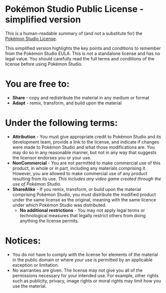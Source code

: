 # Pokémon Studio Public License - simplified version

This is a human-readable summary of (and not a substitute for) the [Pokémon Studio License](LICENSE.md).

This simplified version highlights the key points and conditions to remember from the Pokémon Studio EULA. This is not a standalone license and has no legal value. You should carefully read the full terms and conditions of the license before using Pokémon Studio.

# You are free to:

- **Share** \- copy and redistribute the material in any medium or format
- **Adapt** \- remix, transform, and build upon the material

# Under the following terms:

- **Attribution** - You must give appropriate credit to Pokémon Studio and its development team, provide a link to the license, and indicate if changes were made to Pokémon Studio and what those modifications are. You may do so in any reasonable manner, but not in any way that suggests the licensor endorses you or your use.
- **NonCommercial** - You are not permitted to make commercial use of this product, in whole or in part, including any materials comprising it. However, you are allowed to make commercial use of any product resulting from its use. _This includes any video game created through the use of Pokémon Studio._
- **ShareAlike** - If you remix, transform, or build upon the material comprising Pokémon Studio, you must distribute the modified product under the same license as the original, meaning with the same licence under which Pokémon Studio was distributed.
  - **No additional restrictions** - You may not apply legal terms or technological measures that legally restrict others from doing anything the license permits.

# Notices:

- You do not have to comply with the license for elements of the material in the public domain or where your use is permitted by an applicable exception or limitation.
- No warranties are given. The license may not give you all of the permissions necessary for your intended use. For example, other rights such as publicity, privacy, image rights or moral rights may limit how you use the material.
